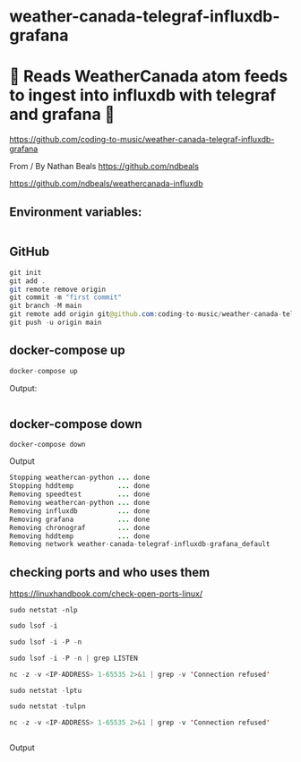 # weather-canada-telegraf-influxdb-grafana

# 🚀 Reads WeatherCanada atom feeds to ingest into influxdb with telegraf and grafana 🚀

https://github.com/coding-to-music/weather-canada-telegraf-influxdb-grafana

From / By Nathan Beals https://github.com/ndbeals

https://github.com/ndbeals/weathercanada-influxdb

## Environment variables:

```java

```

## GitHub

```java
git init
git add .
git remote remove origin
git commit -m "first commit"
git branch -M main
git remote add origin git@github.com:coding-to-music/weather-canada-telegraf-influxdb-grafana.git
git push -u origin main
```

## docker-compose up

```java
docker-compose up
```

Output:

```java

```

## docker-compose down

```
docker-compose down
```

Output

```java
Stopping weathercan-python ... done
Stopping hddtemp           ... done
Removing speedtest         ... done
Removing weathercan-python ... done
Removing influxdb          ... done
Removing grafana           ... done
Removing chronograf        ... done
Removing hddtemp           ... done
Removing network weather-canada-telegraf-influxdb-grafana_default
```

## checking ports and who uses them

https://linuxhandbook.com/check-open-ports-linux/

```
sudo netstat -nlp
```

```java
sudo lsof -i

sudo lsof -i -P -n

sudo lsof -i -P -n | grep LISTEN

nc -z -v <IP-ADDRESS> 1-65535 2>&1 | grep -v 'Connection refused'

sudo netstat -lptu

sudo netstat -tulpn

nc -z -v <IP-ADDRESS> 1-65535 2>&1 | grep -v 'Connection refused'

```

```

```

Output

```java

```
